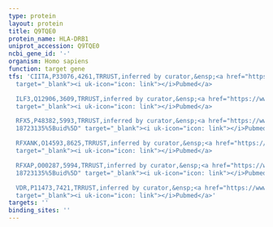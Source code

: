 ```yaml
---
type: protein
layout: protein
title: Q9TQE0
protein_name: HLA-DRB1
uniprot_accession: Q9TQE0
ncbi_gene_id: '-'
organism: Homo sapiens
function: target gene
tfs: 'CIITA,P33076,4261,TRRUST,inferred by curator,&ensp;<a href="https://www.ncbi.nlm.nih.gov/pubmed/?term=10886240%5Buid%5D"
  target="_blank"><i uk-icon="icon: link"></i>Pubmed</a>

  ILF3,Q12906,3609,TRRUST,inferred by curator,&ensp;<a href="https://www.ncbi.nlm.nih.gov/pubmed/?term=7651394%5Buid%5D"
  target="_blank"><i uk-icon="icon: link"></i>Pubmed</a>

  RFX5,P48382,5993,TRRUST,inferred by curator,&ensp;<a href="https://www.ncbi.nlm.nih.gov/pubmed/?term=11258423;
  18723135%5Buid%5D" target="_blank"><i uk-icon="icon: link"></i>Pubmed</a>

  RFXANK,O14593,8625,TRRUST,inferred by curator,&ensp;<a href="https://www.ncbi.nlm.nih.gov/pubmed/?term=11258423%5Buid%5D"
  target="_blank"><i uk-icon="icon: link"></i>Pubmed</a>

  RFXAP,O00287,5994,TRRUST,inferred by curator,&ensp;<a href="https://www.ncbi.nlm.nih.gov/pubmed/?term=11258423;
  18723135%5Buid%5D" target="_blank"><i uk-icon="icon: link"></i>Pubmed</a>

  VDR,P11473,7421,TRRUST,inferred by curator,&ensp;<a href="https://www.ncbi.nlm.nih.gov/pubmed/?term=19956544%5Buid%5D"
  target="_blank"><i uk-icon="icon: link"></i>Pubmed</a>'
targets: ''
binding_sites: ''
---
```

